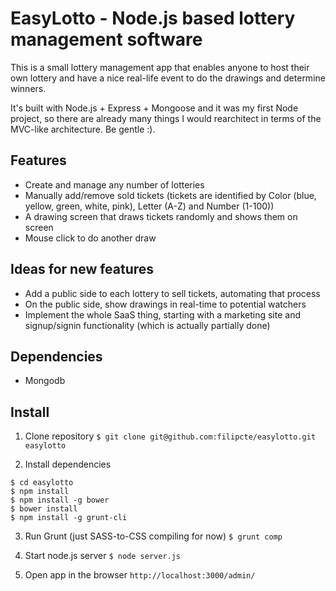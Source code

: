 EasyLotto - Node.js based lottery management software
=====

This is a small lottery management app that enables anyone to host their own lottery and have a nice real-life event to do the drawings and determine winners. 

It's built with Node.js + Express + Mongoose and it was my first Node project, so there are already many things I would rearchitect in terms of the MVC-like architecture. Be gentle :).

## Features

* Create and manage any number of lotteries
* Manually add/remove sold tickets (tickets are identified by Color (blue, yellow, green, white, pink), Letter (A-Z) and Number (1-100))
* A drawing screen that draws tickets randomly and shows them on screen
* Mouse click to do another draw

## Ideas for new features

* Add a public side to each lottery to sell tickets, automating that process
* On the public side, show drawings in real-time to potential watchers
* Implement the whole SaaS thing, starting with a marketing site and signup/signin functionality (which is actually partially done)

## Dependencies

* Mongodb

## Install

1. Clone repository
`$ git clone git@github.com:filipcte/easylotto.git easylotto`

2. Install dependencies
```
$ cd easylotto
$ npm install
$ npm install -g bower
$ bower install
$ npm install -g grunt-cli
```

3. Run Grunt (just SASS-to-CSS compiling for now)
`$ grunt comp`

4. Start node.js server
`$ node server.js`

5. Open app in the browser
`http://localhost:3000/admin/`